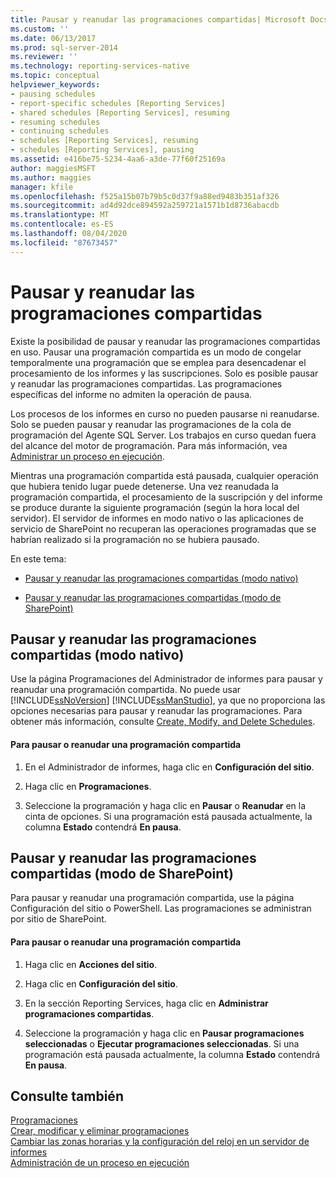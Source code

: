```yaml
---
title: Pausar y reanudar las programaciones compartidas| Microsoft Docs
ms.custom: ''
ms.date: 06/13/2017
ms.prod: sql-server-2014
ms.reviewer: ''
ms.technology: reporting-services-native
ms.topic: conceptual
helpviewer_keywords:
- pausing schedules
- report-specific schedules [Reporting Services]
- shared schedules [Reporting Services], resuming
- resuming schedules
- continuing schedules
- schedules [Reporting Services], resuming
- schedules [Reporting Services], pausing
ms.assetid: e416be75-5234-4aa6-a3de-77f60f25169a
author: maggiesMSFT
ms.author: maggies
manager: kfile
ms.openlocfilehash: f525a15b07b79b5c0d37f9a88ed9483b351af326
ms.sourcegitcommit: ad4d92dce894592a259721a1571b1d8736abacdb
ms.translationtype: MT
ms.contentlocale: es-ES
ms.lasthandoff: 08/04/2020
ms.locfileid: "87673457"
---
```

# <a name="pause-and-resume-shared-schedules"></a>Pausar y reanudar las programaciones compartidas
  Existe la posibilidad de pausar y reanudar las programaciones compartidas en uso. Pausar una programación compartida es un modo de congelar temporalmente una programación que se emplea para desencadenar el procesamiento de los informes y las suscripciones. Solo es posible pausar y reanudar las programaciones compartidas. Las programaciones específicas del informe no admiten la operación de pausa.  
  
 Los procesos de los informes en curso no pueden pausarse ni reanudarse. Solo se pueden pausar y reanudar las programaciones de la cola de programación del Agente SQL Server. Los trabajos en curso quedan fuera del alcance del motor de programación. Para más información, vea [Administrar un proceso en ejecución](manage-a-running-process.md).  
  
 Mientras una programación compartida está pausada, cualquier operación que hubiera tenido lugar puede detenerse. Una vez reanudada la programación compartida, el procesamiento de la suscripción y del informe se produce durante la siguiente programación (según la hora local del servidor). El servidor de informes en modo nativo o las aplicaciones de servicio de SharePoint no recuperan las operaciones programadas que se habrían realizado si la programación no se hubiera pausado.  
  
 En este tema:  
  
-   [Pausar y reanudar las programaciones compartidas (modo nativo)](#bkmk_native)  
  
-   [Pausar y reanudar las programaciones compartidas (modo de SharePoint)](#bkmk_sharepoint)  
  
##  <a name="pause-and-resume-shared-schedules-native-mode"></a><a name="bkmk_native"></a> Pausar y reanudar las programaciones compartidas (modo nativo)  
 Use la página Programaciones del Administrador de informes para pausar y reanudar una programación compartida. No puede usar [!INCLUDE[ssNoVersion](../../includes/ssnoversion-md.md)] [!INCLUDE[ssManStudio](../../includes/ssmanstudio-md.md)], ya que no proporciona las opciones necesarias para pausar y reanudar las programaciones. Para obtener más información, consulte [Create, Modify, and Delete Schedules](create-modify-and-delete-schedules.md).  
  
#### <a name="to-pause-or-resume-a-shared-schedule"></a>Para pausar o reanudar una programación compartida  
  
1.  En el Administrador de informes, haga clic en **Configuración del sitio**.  
  
2.  Haga clic en **Programaciones**.  
  
3.  Seleccione la programación y haga clic en **Pausar** o **Reanudar** en la cinta de opciones. Si una programación está pausada actualmente, la columna **Estado** contendrá **En pausa**.  
  
##  <a name="pause-and-resume-shared-schedules-sharepoint-mode"></a><a name="bkmk_sharepoint"></a> Pausar y reanudar las programaciones compartidas (modo de SharePoint)  
 Para pausar y reanudar una programación compartida, use la página Configuración del sitio o PowerShell. Las programaciones se administran por sitio de SharePoint.  
  
#### <a name="to-pause-or-resume-a-shared-schedule"></a>Para pausar o reanudar una programación compartida  
  
1.  Haga clic en **Acciones del sitio**.  
  
2.  Haga clic en **Configuración del sitio**.  
  
3.  En la sección Reporting Services, haga clic en **Administrar programaciones compartidas**.  
  
4.  Seleccione la programación y haga clic en **Pausar programaciones seleccionadas** o **Ejecutar programaciones seleccionadas**. Si una programación está pausada actualmente, la columna **Estado** contendrá **En pausa**.  
  
## <a name="see-also"></a>Consulte también  
 [Programaciones](schedules.md)   
 [Crear, modificar y eliminar programaciones](create-modify-and-delete-schedules.md)   
 [Cambiar las zonas horarias y la configuración del reloj en un servidor de informes](change-time-zones-and-clock-settings-on-a-report-server.md)   
 [Administración de un proceso en ejecución](manage-a-running-process.md)  
  
  
